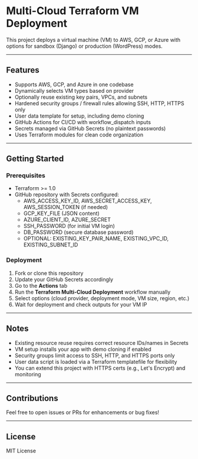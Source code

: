 # Multi-Cloud Terraform VM Deployment

This project deploys a virtual machine (VM) to AWS, GCP, or Azure with options for sandbox (Django) or production (WordPress) modes.

---

## Features

- Supports AWS, GCP, and Azure in one codebase
- Dynamically selects VM types based on provider
- Optionally reuse existing key pairs, VPCs, and subnets
- Hardened security groups / firewall rules allowing SSH, HTTP, HTTPS only
- User data template for setup, including demo cloning
- GitHub Actions for CI/CD with workflow_dispatch inputs
- Secrets managed via GitHub Secrets (no plaintext passwords)
- Uses Terraform modules for clean code organization

---

## Getting Started

### Prerequisites

- Terraform >= 1.0
- GitHub repository with Secrets configured:
  - AWS_ACCESS_KEY_ID, AWS_SECRET_ACCESS_KEY, AWS_SESSION_TOKEN (if needed)
  - GCP_KEY_FILE (JSON content)
  - AZURE_CLIENT_ID, AZURE_SECRET
  - SSH_PASSWORD (for initial VM login)
  - DB_PASSWORD (secure database password)
  - OPTIONAL: EXISTING_KEY_PAIR_NAME, EXISTING_VPC_ID, EXISTING_SUBNET_ID

### Deployment

1. Fork or clone this repository
2. Update your GitHub Secrets accordingly
3. Go to the **Actions** tab
4. Run the **Terraform Multi-Cloud Deployment** workflow manually
5. Select options (cloud provider, deployment mode, VM size, region, etc.)
6. Wait for deployment and check outputs for your VM IP

---

## Notes

- Existing resource reuse requires correct resource IDs/names in Secrets
- VM setup installs your app with demo cloning if enabled
- Security groups limit access to SSH, HTTP, and HTTPS ports only
- User data script is loaded via a Terraform templatefile for flexibility
- You can extend this project with HTTPS certs (e.g., Let's Encrypt) and monitoring

---

## Contributions

Feel free to open issues or PRs for enhancements or bug fixes!

---

## License

MIT License
